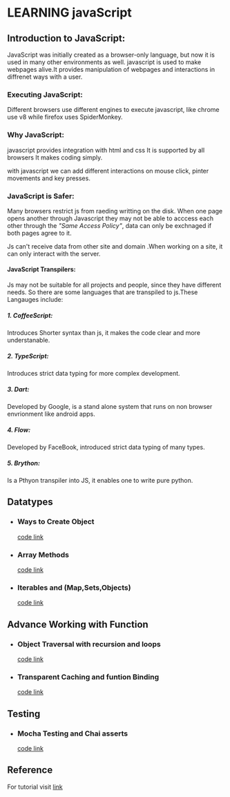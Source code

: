  # LEARNING javaScript

## **Introduction to JavaScript:**

JavaScript was initially created as a browser-only language, but now it is used in many other environments as well.
javascript is used to make webpages alive.It provides manipulation of webpages and interactions in diffrenet ways with a user.

### **Executing JavaScript:**

Different browsers use different engines to execute javascript, like chrome use v8 while firefox uses SpiderMonkey.

### **Why JavaScript:**

javascript provides integration with html and css
It is supported by all browsers
It makes coding simply.

with javascript we can add different interactions on mouse click, pinter movements and key presses.

### **JavaScript is Safer:**

Many browsers restrict js from raeding writting on the disk.
When one page opens another through Javascript they may not be able to acccess each other through the _"Same Access Policy"_, data can only be exchnaged if both pages agree to it.

Js can't receive data from other site and domain .When working on a site, it can only interact with the server.

#### **JavaScript Transpilers:**

Js may not be suitable for all projects and people, since they have different needs. So there are some languages that are transpiled to js.These Langauges include:

##### **1. CoffeeScript:**  
 Introduces Shorter syntax than js, it makes the code clear and more understanable.

##### **2. TypeScript:**      
Introduces strict data typing for more complex development.

##### **3. Dart:**    
Developed by Google, is a stand alone system that runs on non browser envrionment like android apps.

##### **4. Flow:**     
Developed by FaceBook, introduced strict data typing of many types.

##### **5. Brython:**  
Is a Pthyon transpiler into JS, it enables one to write pure python. 

## **Datatypes** 
- ### **Ways to Create Object**
  [code link](/ways_to_create_objects.html)
- ### **Array Methods**
  [code link](/data_types_array_methods.html)
- ### **Iterables and (Map,Sets,Objects)**
  [code link](/data_types_iteratables.html)

## **Advance Working with Function** 
- ### **Object Traversal with recursion and loops**
  [code link](/Advance_function_recursive_traversal.html)
- ### **Transparent Caching and funtion Binding**
   [code link](/transparent_caching.html)
## **Testing** 
- ### **Mocha Testing and Chai asserts**
  [code link](/mocha_testing.html)

## **Reference**
For tutorial visit 
  [link](https://javascript.info/rest-parameters-spread?map)
